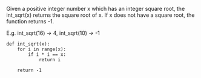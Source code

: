 Given a positive integer number x which has an integer square root, the int_sqrt(x) returns the square root of x. If x does not have a square root, the function returns -1.

E.g. int_sqrt(16) -> 4, int_sqrt(10) -> -1

```
def int_sqrt(x):
    for i in range(x):
        if i * i == x:
            return i
    
    return -1

```